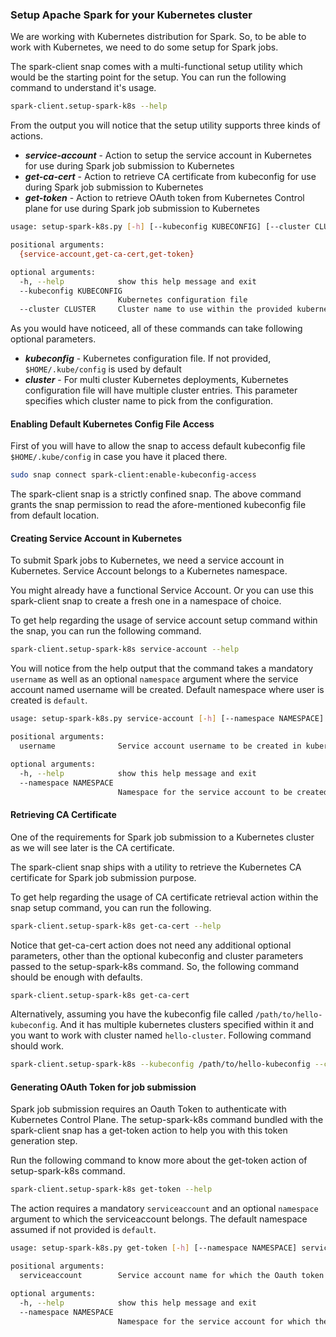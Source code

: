 ### Setup Apache Spark for your Kubernetes cluster
We are working with Kubernetes distribution for Spark. So, to be able to work with Kubernetes, we need to do some setup
for Spark jobs.

The spark-client snap comes with a multi-functional setup utility which would be the starting point for the setup. You can
run the following command to understand it's usage.
```bash
spark-client.setup-spark-k8s --help
```

From the output you will notice that the setup utility supports three kinds of actions.
* ***service-account*** - Action to setup the service account in Kubernetes for use during Spark job submission to Kubernetes
* ***get-ca-cert*** - Action to retrieve CA certificate from kubeconfig for use during Spark job submission to Kubernetes
* ***get-token*** - Action to retrieve OAuth token from Kubernetes Control plane for use during Spark job submission to Kubernetes

```bash
usage: setup-spark-k8s.py [-h] [--kubeconfig KUBECONFIG] [--cluster CLUSTER] {service-account,get-ca-cert,get-token} ...

positional arguments:
  {service-account,get-ca-cert,get-token}

optional arguments:
  -h, --help            show this help message and exit
  --kubeconfig KUBECONFIG
                        Kubernetes configuration file
  --cluster CLUSTER     Cluster name to use within the provided kubernetes configuration file
```

As you would have noticeed, all of these commands can take following optional parameters.
* ***kubeconfig*** - Kubernetes configuration file. If not provided, ```$HOME/.kube/config``` is used by default
* ***cluster*** - For multi cluster Kubernetes deployments, Kubernetes configuration file will have multiple cluster entries. This parameter specifies which cluster name to pick from the configuration.

#### Enabling Default Kubernetes Config File Access

First of you will have to allow the snap to access default kubeconfig file ```$HOME/.kube/config``` in case you have it placed there.

```bash
sudo snap connect spark-client:enable-kubeconfig-access
```

The spark-client snap is a strictly confined snap. The above command grants the snap permission to read the afore-mentioned
kubeconfig file from default location.

#### Creating Service Account in Kubernetes
To submit Spark jobs to Kubernetes, we need a service account in Kubernetes. Service Account belongs to a Kubernetes namespace. 

You might already have a functional Service Account. Or you can use this spark-client snap to create a fresh one in a namespace of choice.

To get help regarding the usage of service account setup command within the snap, you can run the following command.

```bash
spark-client.setup-spark-k8s service-account --help
```

You will notice from the help output that the command takes a mandatory ```username``` as well as an optional ```namespace``` 
argument where the service account named username will be created. Default namespace where user is created is ```default```.

```bash
usage: setup-spark-k8s.py service-account [-h] [--namespace NAMESPACE] username

positional arguments:
  username              Service account username to be created in kubernetes.

optional arguments:
  -h, --help            show this help message and exit
  --namespace NAMESPACE
                        Namespace for the service account to be created in kubernetes. Default is default namespace
```

#### Retrieving CA Certificate
One of the requirements for Spark job submission to a Kubernetes cluster as we will see later is the CA certificate.

The spark-client snap ships with a utility to retrieve the Kubernetes CA certificate for Spark job submission purpose. 

To get help regarding the usage of CA certificate retrieval action within the snap setup command, you can run the following.

```bash
spark-client.setup-spark-k8s get-ca-cert --help
```

Notice that get-ca-cert action does not need any additional optional parameters, other than the optional kubeconfig and
cluster parameters passed to the setup-spark-k8s command. So, the following command should be enough with defaults.

```bash
spark-client.setup-spark-k8s get-ca-cert
```

Alternatively, assuming you have the kubeconfig file called ```/path/to/hello-kubeconfig```. And it has multiple
kubernetes clusters specified within it and you want to work with cluster named ```hello-cluster```. Following command should work.

```bash
spark-client.setup-spark-k8s --kubeconfig /path/to/hello-kubeconfig --cluster hello-cluster get-ca-cert
```
#### Generating OAuth Token for job submission
Spark job submission requires an Oauth Token to authenticate with Kubernetes Control Plane. The setup-spark-k8s command bundled
with the spark-client snap has a get-token action to help you with this token generation step.

Run the following command to know more about the get-token action of setup-spark-k8s command.

```bash
spark-client.setup-spark-k8s get-token --help
```

The action requires a mandatory ```serviceaccount``` and an optional ```namespace``` argument to which the serviceaccount
belongs. The default namespace assumed if not provided is ```default```.

```bash
usage: setup-spark-k8s.py get-token [-h] [--namespace NAMESPACE] serviceaccount

positional arguments:
  serviceaccount        Service account name for which the Oauth token is to be fetched.

optional arguments:
  -h, --help            show this help message and exit
  --namespace NAMESPACE
                        Namespace for the service account for which the Oauth token is to be fetched. Default is default namespace
```